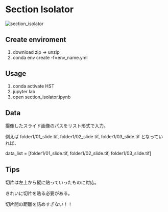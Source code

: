 # Section Isolator
![section_isolator](https://user-images.githubusercontent.com/61833067/144965045-e983cca4-f713-49b6-bf29-88df3f0db54d.png)
## Create enviroment
1. download zip -> unzip
2. conda env create -f=env_name.yml

## Usage
1. conda activate HST
2. jupyter lab
3. open section_isolator.ipynb

## Data
撮像したスライド画像のパスをリスト形式で入力。

例えば folder1/01_slide.tif, folder1/02_slide.tif, folder1/03_slide.tif となっていれば、

data_list = [folder1/01_slide.tif, folder1/02_slide.tif, folder1/03_slide.tif]

## Tips
切片は左上から縦に貼っていったものに対応。

きれいに切片を貼る必要がある。

切片間の距離を詰めすぎない！！



